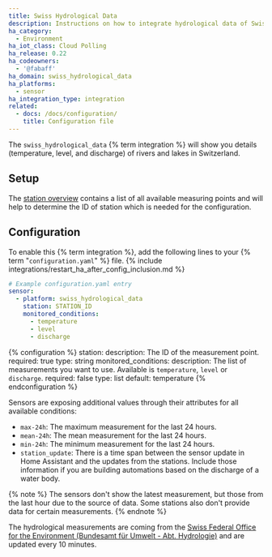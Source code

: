 ```yaml
---
title: Swiss Hydrological Data
description: Instructions on how to integrate hydrological data of Swiss waters within Home Assistant.
ha_category:
  - Environment
ha_iot_class: Cloud Polling
ha_release: 0.22
ha_codeowners:
  - '@fabaff'
ha_domain: swiss_hydrological_data
ha_platforms:
  - sensor
ha_integration_type: integration
related:
  - docs: /docs/configuration/
    title: Configuration file
---
```


The `swiss_hydrological_data` {% term integration %} will show you details (temperature, level, and discharge) of rivers and lakes in Switzerland.

## Setup

The [station overview](https://www.hydrodaten.admin.ch/en/stations-and-data.html) contains a list of all available measuring points and will help to determine the ID of station which is needed for the configuration.

## Configuration

To enable this {% term integration %}, add the following lines to your {% term "`configuration.yaml`" %} file.
{% include integrations/restart_ha_after_config_inclusion.md %}

```yaml
# Example configuration.yaml entry
sensor:
  - platform: swiss_hydrological_data
    station: STATION_ID
    monitored_conditions:
      - temperature
      - level
      - discharge
```

{% configuration %}
station:
  description: The ID of the measurement point.
  required: true
  type: string
monitored_conditions:
  description: The list of measurements you want to use. Available is `temperature`, `level` or `discharge`.
  required: false
  type: list
  default: temperature
{% endconfiguration %}

Sensors are exposing additional values through their attributes for all available conditions:

- `max-24h`: The maximum measurement for the last 24 hours.
- `mean-24h`: The mean measurement for the last 24 hours.
- `min-24h`: The minimum measurement for the last 24 hours.
- `station_update`: There is a time span between the sensor update in Home Assistant and the updates from the stations. Include those information if you are building automations based on the discharge of a water body.

{% note %}
The sensors don't show the latest measurement, but those from the last hour due to the source of data. Some stations also don't provide data for certain measurements.
{% endnote %}

The hydrological measurements are coming from the [Swiss Federal Office for the Environment (Bundesamt für Umwelt - Abt. Hydrologie)](https://www.hydrodaten.admin.ch/) and are updated every 10 minutes.
